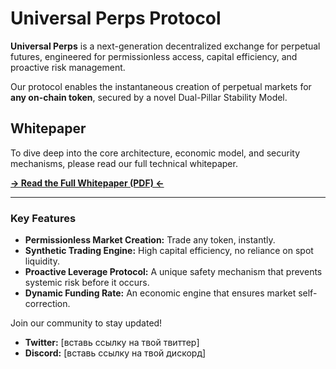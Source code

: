 # Universal Perps Protocol

**Universal Perps** is a next-generation decentralized exchange for perpetual futures, engineered for permissionless access, capital efficiency, and proactive risk management.

Our protocol enables the instantaneous creation of perpetual markets for **any on-chain token**, secured by a novel Dual-Pillar Stability Model.

## Whitepaper

To dive deep into the core architecture, economic model, and security mechanisms, please read our full technical whitepaper.

**[-> Read the Full Whitepaper (PDF) <-](./Universal-Perps-Whitepaper-v1.pdf)**

---

### Key Features
* **Permissionless Market Creation:** Trade any token, instantly.
* **Synthetic Trading Engine:** High capital efficiency, no reliance on spot liquidity.
* **Proactive Leverage Protocol:** A unique safety mechanism that prevents systemic risk before it occurs.
* **Dynamic Funding Rate:** An economic engine that ensures market self-correction.

Join our community to stay updated!
* **Twitter:** [вставь ссылку на твой твиттер]
* **Discord:** [вставь ссылку на твой дискорд]

